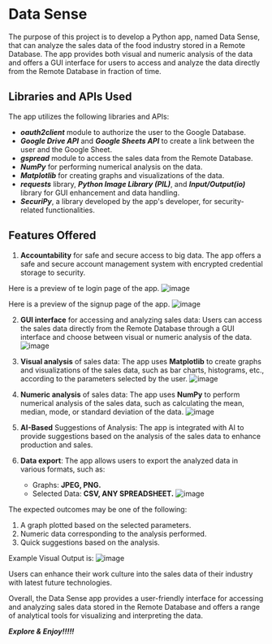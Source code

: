 # Data Sense

The purpose of this project is to develop a Python app, named Data Sense, that can analyze the sales data of the food industry stored in a Remote Database. The app provides both visual and numeric analysis of the data and offers a GUI interface for users to access and analyze the data directly from the Remote Database in fraction of time.

## Libraries and APIs Used

The app utilizes the following libraries and APIs:

- ***oauth2client*** module to authorize the user to the Google Database.
- ***Google Drive API*** and ***Google Sheets API*** to create a link between the user and the Google Sheet.
- ***gspread*** module to access the sales data from the Remote Database.
- ***NumPy*** for performing numerical analysis on the data.
- ***Matplotlib*** for creating graphs and visualizations of the data.
- ***requests*** library, ***Python Image Library (PIL)***, and ***Input/Output(io)*** library for GUI enhancement and data handling.
- ***SecuriPy***, a library developed by the app's developer, for security-related functionalities.

## Features Offered
1. **Accountability** for safe and secure access to big data. The app offers a safe and secure account management system with encrypted credential storage to security.

Here is a preview of te login page of the app.
![image](https://github.com/Anupam1707/datasense/assets/96910096/408694a0-98a0-46c4-a4f2-fba32c331080)

Here is a preview of the signup page of the app.
![image](https://github.com/Anupam1707/datasense/assets/96910096/490aab3f-f41f-42d0-a617-31684f48dbd7)

2. **GUI interface** for accessing and analyzing sales data: Users can access the sales data directly from the Remote Database through a GUI interface and choose between visual or numeric analysis of the data.
![image](https://github.com/Anupam1707/datasense/assets/96910096/8ad2fcf7-bfe3-4f37-93e9-8a64df6f114f)

3. **Visual analysis** of sales data: The app uses **Matplotlib** to create graphs and visualizations of the sales data, such as bar charts, histograms, etc., according to the parameters selected by the user.
![image](https://github.com/Anupam1707/datasense/assets/96910096/83741d55-30b7-40ac-bae6-7637c5ebfedc)

4. **Numeric analysis** of sales data: The app uses **NumPy** to perform numerical analysis of the sales data, such as calculating the mean, median, mode, or standard deviation of the data.
![image](https://github.com/Anupam1707/datasense/assets/96910096/db8efda4-6c3a-4402-ad72-0ea9cce18a34)

5. **AI-Based** Suggestions of Analysis: The app is integrated with AI to provide suggestions based on the analysis of the sales data to enhance production and sales.
6. **Data export**: The app allows users to export the analyzed data in various formats, such as:
   - Graphs: **JPEG, PNG.**
   - Selected Data: **CSV, ANY SPREADSHEET.**
![image](https://github.com/Anupam1707/datasense/assets/96910096/90ef3ef8-2893-4858-9ee6-b7b2e05de384)

The expected outcomes may be one of the following:

1. A graph plotted based on the selected parameters.
2. Numeric data corresponding to the analysis performed.
3. Quick suggestions based on the analysis.

Example Visual Output is:
![image](https://github.com/Anupam1707/datasense/assets/96910096/2adc27c5-a41e-40bc-9c91-37cfb2d181fa)

Users can enhance their work culture into the sales data of their industry with latest future technologies.

Overall, the Data Sense app provides a user-friendly interface for accessing and analyzing sales data stored in the Remote Database and offers a range of analytical tools for visualizing and interpreting the data.

***Explore & Enjoy!!!!!***
